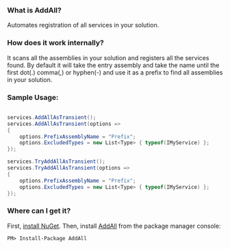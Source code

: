 ﻿
### What is AddAll?
Automates registration of all services in your solution.

### How does it work internally?
It scans all the assemblies in your solution and registers all the services found.
By default it will take the entry assembly and take the name until the first dot(.) comma(,) or hyphen(-) 
and use it as a prefix to find all assemblies in your solution.

### Sample Usage:
```csharp

services.AddAllAsTransient();
services.AddAllAsTransient(options =>
{
    options.PrefixAssemblyName = "Prefix";
    options.ExcludedTypes = new List<Type> { typeof(IMyService) };
});

services.TryAddAllAsTransient();
services.TryAddAllAsTransient(options =>
{
    options.PrefixAssemblyName = "Prefix";
    options.ExcludedTypes = new List<Type> { typeof(IMyService) };
});

```

### Where can I get it?

First, [install NuGet](http://docs.nuget.org/docs/start-here/installing-nuget). Then, install [AddAll](https://www.nuget.org/packages/AddAll/) from the package manager console:

```
PM> Install-Package AddAll
```
